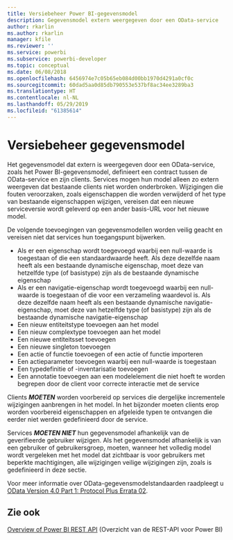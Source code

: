 ```yaml
---
title: Versiebeheer Power BI-gegevensmodel
description: Gegevensmodel extern weergegeven door een OData-service
author: rkarlin
ms.author: rkarlin
manager: kfile
ms.reviewer: ''
ms.service: powerbi
ms.subservice: powerbi-developer
ms.topic: conceptual
ms.date: 06/08/2018
ms.openlocfilehash: 6456974e7c05b65eb084d00bb1970d4291a0cf0c
ms.sourcegitcommit: 60dad5aa0d85db790553e537bf8ac34ee3289ba3
ms.translationtype: HT
ms.contentlocale: nl-NL
ms.lasthandoff: 05/29/2019
ms.locfileid: "61385614"
---
```

# <a name="data-model-versioning"></a>Versiebeheer gegevensmodel

Het gegevensmodel dat extern is weergegeven door een OData-service, zoals het Power BI-gegevensmodel, definieert een contract tussen de OData-service en zijn clients. Services mogen hun model alleen zo extern weergeven dat bestaande clients niet worden onderbroken. Wijzigingen die fouten veroorzaken, zoals eigenschappen die worden verwijderd of het type van bestaande eigenschappen wijzigen, vereisen dat een nieuwe serviceversie wordt geleverd op een ander basis-URL voor het nieuwe model.  
  
De volgende toevoegingen van gegevensmodellen worden veilig geacht en vereisen niet dat services hun toegangspunt bijwerken.  
  
* Als er een eigenschap wordt toegevoegd waarbij een null-waarde is toegestaan of die een standaardwaarde heeft. Als deze dezelfde naam heeft als een bestaande dynamische eigenschap, moet deze van hetzelfde type (of basistype) zijn als de bestaande dynamische eigenschap  
* Als er een navigatie-eigenschap wordt toegevoegd waarbij een null-waarde is toegestaan of die voor een verzameling waardevol is. Als deze dezelfde naam heeft als een bestaande dynamische navigatie-eigenschap, moet deze van hetzelfde type (of basistype) zijn als de bestaande dynamische navigatie-eigenschap  
* Een nieuw entiteitstype toevoegen aan het model  
* Een nieuw complextype toevoegen aan het model  
* Een nieuwe entiteitsset toevoegen  
* Een nieuwe singleton toevoegen  
* Een actie of functie toevoegen of een actie of functie importeren
* Een actieparameter toevoegen waarbij een null-waarde is toegestaan  
* Een typedefinitie of -inventarisatie toevoegen  
* Een annotatie toevoegen aan een modelelement die niet hoeft te worden begrepen door de client voor correcte interactie met de service  
  
Clients ***MOETEN*** worden voorbereid op services die dergelijke incrementele wijzigingen aanbrengen in het model. In het bijzonder moeten clients erop worden voorbereid eigenschappen en afgeleide typen te ontvangen die eerder niet werden gedefinieerd door de service.  
  
Services ***MOETEN NIET*** hun gegevensmodel afhankelijk van de geverifieerde gebruiker wijzigen. Als het gegevensmodel afhankelijk is van een gebruiker of gebruikersgroep, moeten, wanneer het volledig model wordt vergeleken met het model dat zichtbaar is voor gebruikers met beperkte machtigingen, alle wijzigingen veilige wijzigingen zijn, zoals is gedefinieerd in deze sectie.  
  
Voor meer informatie over OData-gegevensmodelstandaarden raadpleegt u [OData Version 4.0 Part 1: Protocol Plus Errata 02](http://docs.oasis-open.org/odata/odata/v4.0/odata-v4.0-part1-protocol.html).  
  
## <a name="see-also"></a>Zie ook
[Overview of Power BI REST API](https://docs.microsoft.com/rest/api/power-bi/) (Overzicht van de REST-API voor Power BI)  